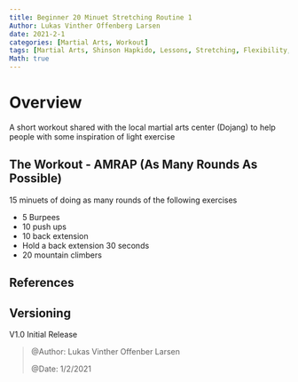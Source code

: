 ```yaml
---
title: Beginner 20 Minuet Stretching Routine 1
Author: Lukas Vinther Offenberg Larsen
date: 2021-2-1
categories: [Martial Arts, Workout]
tags: [Martial Arts, Shinson Hapkido, Lessons, Stretching, Flexibility, Kicks, Routines]
Math: true
---
```


# Overview

A short workout shared with the local martial arts center (Dojang) to help people with some inspiration of light exercise

## The Workout - AMRAP (As Many Rounds As Possible)

15 minuets of doing as many rounds of the following exercises

- 5 Burpees
- 10 push ups
- 10 back extension
- Hold a back extension 30 seconds
- 20 mountain climbers

## References

## Versioning

V1.0 Initial Release

> @Author: Lukas Vinther Offenber Larsen
>
> @Date: 1/2/2021
